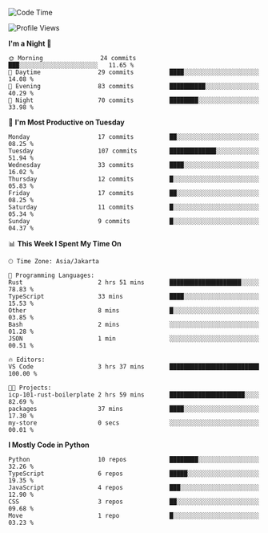 <!--START_SECTION:waka-->
![Code Time](http://img.shields.io/badge/Code%20Time-1%2C665%20hrs%2027%20mins-blue)

![Profile Views](http://img.shields.io/badge/Profile%20Views-0-blue)

**I'm a Night 🦉** 

```text
🌞 Morning                24 commits          ███░░░░░░░░░░░░░░░░░░░░░░   11.65 % 
🌆 Daytime                29 commits          ████░░░░░░░░░░░░░░░░░░░░░   14.08 % 
🌃 Evening                83 commits          ██████████░░░░░░░░░░░░░░░   40.29 % 
🌙 Night                  70 commits          ████████░░░░░░░░░░░░░░░░░   33.98 % 
```
📅 **I'm Most Productive on Tuesday** 

```text
Monday                   17 commits          ██░░░░░░░░░░░░░░░░░░░░░░░   08.25 % 
Tuesday                  107 commits         █████████████░░░░░░░░░░░░   51.94 % 
Wednesday                33 commits          ████░░░░░░░░░░░░░░░░░░░░░   16.02 % 
Thursday                 12 commits          █░░░░░░░░░░░░░░░░░░░░░░░░   05.83 % 
Friday                   17 commits          ██░░░░░░░░░░░░░░░░░░░░░░░   08.25 % 
Saturday                 11 commits          █░░░░░░░░░░░░░░░░░░░░░░░░   05.34 % 
Sunday                   9 commits           █░░░░░░░░░░░░░░░░░░░░░░░░   04.37 % 
```


📊 **This Week I Spent My Time On** 

```text
🕑︎ Time Zone: Asia/Jakarta

💬 Programming Languages: 
Rust                     2 hrs 51 mins       ████████████████████░░░░░   78.83 % 
TypeScript               33 mins             ████░░░░░░░░░░░░░░░░░░░░░   15.53 % 
Other                    8 mins              █░░░░░░░░░░░░░░░░░░░░░░░░   03.85 % 
Bash                     2 mins              ░░░░░░░░░░░░░░░░░░░░░░░░░   01.28 % 
JSON                     1 min               ░░░░░░░░░░░░░░░░░░░░░░░░░   00.51 % 

🔥 Editors: 
VS Code                  3 hrs 37 mins       █████████████████████████   100.00 % 

🐱‍💻 Projects: 
icp-101-rust-boilerplate 2 hrs 59 mins       █████████████████████░░░░   82.69 % 
packages                 37 mins             ████░░░░░░░░░░░░░░░░░░░░░   17.30 % 
my-store                 0 secs              ░░░░░░░░░░░░░░░░░░░░░░░░░   00.01 % 
```

**I Mostly Code in Python** 

```text
Python                   10 repos            ████████░░░░░░░░░░░░░░░░░   32.26 % 
TypeScript               6 repos             █████░░░░░░░░░░░░░░░░░░░░   19.35 % 
JavaScript               4 repos             ███░░░░░░░░░░░░░░░░░░░░░░   12.90 % 
CSS                      3 repos             ██░░░░░░░░░░░░░░░░░░░░░░░   09.68 % 
Move                     1 repo              █░░░░░░░░░░░░░░░░░░░░░░░░   03.23 % 
```




<!--END_SECTION:waka-->
